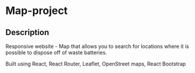 # Map-project

## Description
Responsive website - Map that allows you to search for locations where it is possible to dispose off of waste batteries.

Built using React, React Router, Leaflet, OpenStreet maps, React Bootstrap
